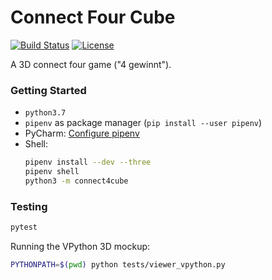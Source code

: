 # Connect Four Cube

[![Build Status](https://travis-ci.com/keykey7/connect4cube.svg?branch=master)](https://travis-ci.com/keykey7/connect4cube)
[![License](https://img.shields.io/badge/licence-GPLv3-blue)](LICENSE)

A 3D connect four game ("4 gewinnt").

### Getting Started
* `python3.7`
* `pipenv` as package manager (`pip install --user pipenv`)
* PyCharm: [Configure pipenv](https://www.jetbrains.com/help/pycharm/pipenv.html) 
* Shell:
    ```bash
    pipenv install --dev --three
    pipenv shell
    python3 -m connect4cube
    ```

### Testing
```bash
pytest
```
Running the VPython 3D mockup:
```bash
PYTHONPATH=$(pwd) python tests/viewer_vpython.py
```
